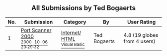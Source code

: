 ﻿<div align="center">

## All Submissions by Ted Bogaerts

</div>

No.  | Submission | Category | By   | User Rating
---- | ---------- | -------- | ---- | -----------
1 | [Port Scanner 2000<br /><sup>2000-10-06 23:29:32</sup>](https://github.com/Planet-Source-Code/ted-bogaerts-port-scanner-2000__1-12700) | [Internet/ HTML<br /><sup>Visual Basic</sup>](../ByCategory/internet-html__1-34.md) | Ted Bogaerts | 4.8 (19 globes from 4 users)
